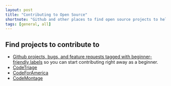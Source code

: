 ```yaml
---
layout: post
title: "Contributing to Open Source"
shortnote: "Github and other places to find open source projects to help out on."
tags: [general, all]
---
```


## Find projects to contribute to
* [Github projects, bugs, and feature requests tagged with beginner-friendly labels](https://github.com/lucev/beginner-friendly) so you can start contributing right away as a beginner.
* [CodeTriage](http://www.codetriage.com/)
* [CodeForAmerica](https://www.codeforamerica.org/)
* [CodeMontage](https://www.codemontage.com/)
